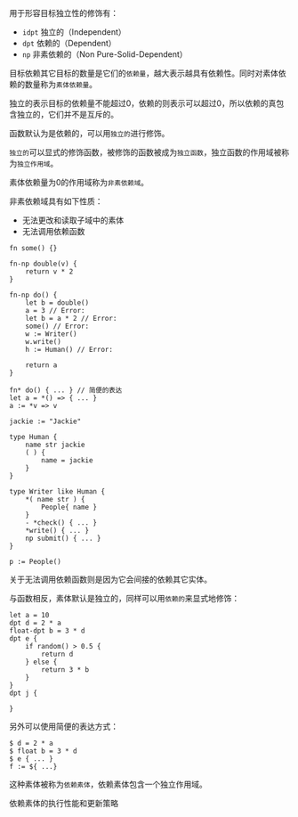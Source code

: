 用于形容目标独立性的修饰有：

+ `idpt` 独立的（Independent）
+ `dpt` 依赖的（Dependent）
+ `np` 非素依赖的（Non Pure-Solid-Dependent）

目标依赖其它目标的数量是它们的`依赖量`，越大表示越具有依赖性。同时对素体依赖的数量称为`素体依赖量`。

独立的表示目标的依赖量不能超过0，依赖的则表示可以超过0，所以依赖的真包含独立的，它们并不是互斥的。



函数默认为是依赖的，可以用`独立的`进行修饰。

`独立的`可以显式的修饰函数，被修饰的函数被成为`独立函数`，独立函数的作用域被称为`独立作用域`。



素体依赖量为0的作用域称为`非素依赖域`。

非素依赖域具有如下性质：

+ 无法更改和读取子域中的素体
+ 无法调用依赖函数

```
fn some() {}

fn-np double(v) {
	return v * 2
}

fn-np do() {
	let b = double()
	a = 3 // Error:
	let b = a * 2 // Error:
	some() // Error:
	w := Writer()
	w.write()
	h := Human() // Error:
	
	return a
}

fn* do() { ... } // 简便的表达
let a = *() => { ... }
a := *v => v

jackie := "Jackie"

type Human {
	name str jackie
	( ) {
		name = jackie
	}
}

type Writer like Human {
	*( name str ) {
		People{ name }
	}
	- *check() { ... }
	*write() { ... }
	np submit() { ... }
}

p := People()
```

关于无法调用依赖函数则是因为它会间接的依赖其它实体。



与函数相反，素体默认是独立的，同样可以用`依赖的`来显式地修饰：

```
let a = 10
dpt d = 2 * a
float-dpt b = 3 * d
dpt e {
	if random() > 0.5 {
		return d
	} else {
		return 3 * b
	}
}
dpt j {
	
}
```

另外可以使用简便的表达方式：

```
$ d = 2 * a
$ float b = 3 * d
$ e { ... }
f := ${ ...}
```

这种素体被称为`依赖素体`，依赖素体包含一个独立作用域。

依赖素体的执行性能和更新策略


